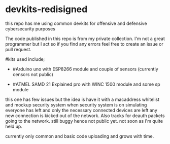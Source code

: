 # devkits-redisigned
this repo has me using common devkits for offensive and defensive cybersecurity purposes

The code published in this repo is from my private collection. I'm not a great programmer but I act so if you find any errors feel free to create an issue or pull request.

 #kits used include;
 
   * #Arduino uno with ESP8266 module and couple of sensors (currently censors not public)
    
   * #ATMEL SAMD 21 Explained pro with WINC 1500 module and some sp module
    
this one has few issues but the idea is have it with a macaddress whitelist and mockup security system when security system is on simulating everyone has left and only the necessary connected devices are left any new connection is kicked out of the network. Also tracks for deauth packets going to the network. still buggy hence not public yet. not soon as i'm quite held up.
    
currently only common and basic code uploading and grows with time.
